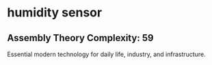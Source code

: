 # humidity sensor

## Assembly Theory Complexity: 59
Essential modern technology for daily life, industry, and infrastructure.
